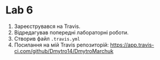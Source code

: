 # Lab 6
1. Зареєструвався на Travis.
2. Відредагував попередні лабораторні роботи.
3. Створив файл `.travis.yml`
4. Посилання на мій Travis репозиторій: https://app.travis-ci.com/github/Dmytro14/DmytroMarchuk
